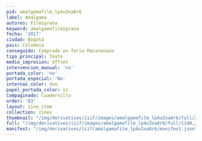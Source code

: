 ```yaml
---
pid: amalgamafilm_lp4u3xa8r6
label: Amalgama
autores: Filmigrana
keyword: amalgamafilmigrana
fecha: '2017'
ciudad: Bogotá
pais: Colombia
conseguido: Comprado en feria Macarenazo
tipo_principal: Texto
medio_impresion: Offset
intervencion_manual: 'no'
portada_color: 'no'
portada_especial: 'No'
internas_color: duo
papel_portada_color: sí
Compaginado: Cuadernillo
order: '03'
layout: zine_item
collection: zines
thumbnail: "/img/derivatives/iiif/images/amalgamafilm_lp4u3xa8r6/full/250,/0/default.jpg"
full: "/img/derivatives/iiif/images/amalgamafilm_lp4u3xa8r6/full/1140,/0/default.jpg"
manifest: "/img/derivatives/iiif/amalgamafilm_lp4u3xa8r6/manifest.json"
---
```

